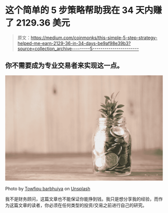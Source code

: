 # 这个简单的 5 步策略帮助我在 34 天内赚了 2129.36 美元

> 原文：<https://medium.com/coinmonks/this-simple-5-step-strategy-helped-me-earn-2129-36-in-34-days-be9af98e39b3?source=collection_archive---------5----------------------->

## 你不需要成为专业交易者来实现这一点。

![](img/f20c0bd623c9cf30a8466a071b4d1628.png)

Photo by [Towfiqu barbhuiya](https://unsplash.com/@towfiqu999999?utm_source=medium&utm_medium=referral) on [Unsplash](https://unsplash.com?utm_source=medium&utm_medium=referral)

我不是财务顾问，这篇文章也不能保证你能挣到钱。我只是想分享我的经验，而作为这篇文章的读者，你必须在任何类型的投资/交易之前进行自己的研究。